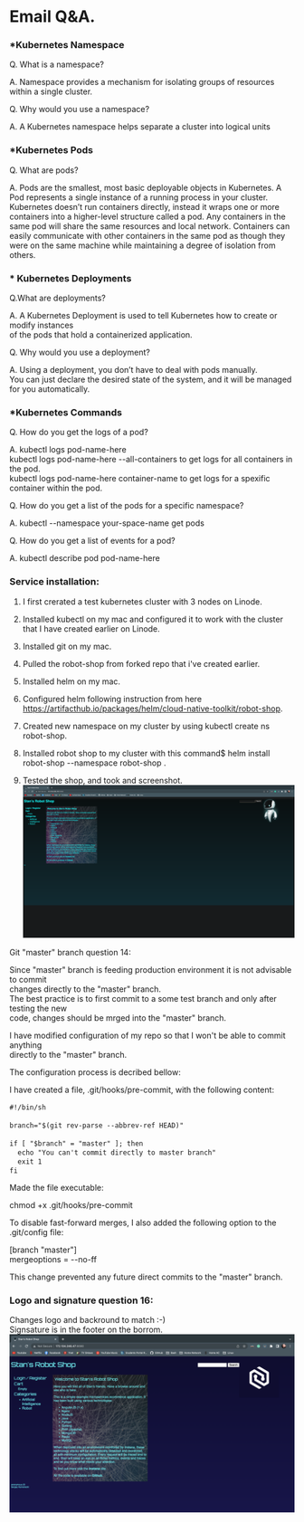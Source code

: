 # Email Q&A.

### *Kubernetes Namespace
 
  Q. What is a namespace?
  
  A. Namespace provides a mechanism for isolating groups of resources within a single cluster. 
  
  Q. Why would you use a namespace?
  
  A. A Kubernetes namespace helps separate a cluster into logical units

### *Kubernetes Pods
  
  Q. What are pods?
  
  A. Pods are the smallest, most basic deployable objects in Kubernetes. 
     A Pod represents a single instance of a running process in your cluster.
     Kubernetes doesn’t run containers directly, instead it wraps one or more 
     containers into a higher-level structure called a pod.
     Any containers in the same pod will share the same resources and local network. 
     Containers can easily communicate with other containers in the same pod as 
     though they were on the same machine while maintaining a degree of isolation from others.
 
### * Kubernetes Deployments
  
  Q.What are deployments?
  
  A. A Kubernetes Deployment is used to tell Kubernetes how to create or modify instances   
     of the pods that hold a containerized application.
  
  Q. Why would you use a deployment?
  
  A. Using a deployment, you don’t have to deal with pods manually.   
     You can just declare the desired state of the system, and it will be managed   
     for you automatically.  

### *Kubernetes Commands
  
  Q. How do you get the logs of a pod?
  
  A. kubectl logs pod-name-here       
      kubectl logs pod-name-here --all-containers to get logs for all containers in the pod.     
     kubectl logs pod-name-here container-name to get logs for a spexific container within the pod.
  
  
  Q. How do you get a list of the pods for a specific namespace?
  
  A. kubectl --namespace your-space-name  get pods
  
  
  Q. How do you get a list of events for a pod?
  
  A. kubectl describe pod pod-name-here


### Service installation:

1. I first crerated a test kubernetes cluster with 3 nodes on Linode.   

2. Installed kubectl on my mac and configured it to work with the cluster that I have created earlier on Linode.   

3. Installed git on my mac.   

4. Pulled the robot-shop from forked repo that i've created earlier.   

5. Installed helm on my mac.   

6. Configured helm following instruction from here https://artifacthub.io/packages/helm/cloud-native-toolkit/robot-shop.  

7. Created new namespace on my cluster by using kubectl create ns robot-shop.   

8. Installed robot shop to my cluster with this command$ helm install robot-shop --namespace robot-shop .   

9. Tested the shop, and took and screenshot.  
![This is an image](https://github.com/fatimavaynshtein/robot-shop/blob/master/Assignment%20images/RoboShopAfterinstallationScreenshot.png)


Git "master" branch question 14:

Since "master" branch is feeding production environment it is not advisable to commit   
changes directly to the "master" branch.   
The best practice is to first commit to a some test branch and only after testing the new    
code, changes should be mrged into the "master" branch.   

I have modified configuration of my repo so that I won't be able to commit anything   
directly to the "master" branch.   

The configuration process is decribed bellow:   


I have created a file, .git/hooks/pre-commit, with the following content:

```
#!/bin/sh

branch="$(git rev-parse --abbrev-ref HEAD)"

if [ "$branch" = "master" ]; then
  echo "You can't commit directly to master branch"
  exit 1
fi
```

Made the file executable:   

chmod +x .git/hooks/pre-commit   

To disable fast-forward merges, I  also added the following option to the    
.git/config file:

[branch "master"]   
    mergeoptions = --no-ff   

This change prevented any future direct commits to the "master" branch.   

### Logo and signature question 16:  

Changes logo and backround to match :-)   
Signsature is in the footer on the borrom.   
![This is an image](https://github.com/fatimavaynshtein/robot-shop/blob/master/Assignment%20images/Logo%20and%20backround%20change%20plus%20signature%20in%20the%20footer%20section.png)
